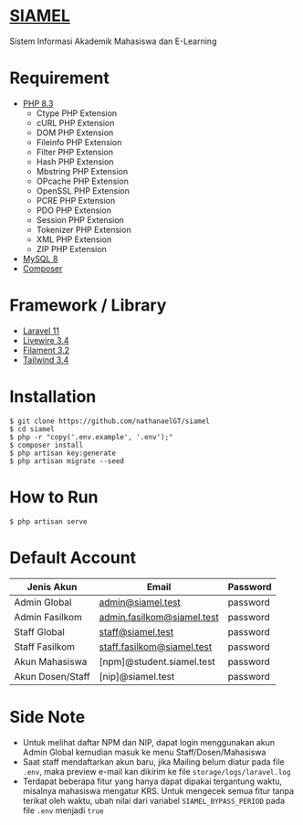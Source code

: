 # [SIAMEL](https://github.com/NathanaelGT/siamel)
<p>Sistem Informasi Akademik Mahasiswa dan E-Learning</p>

# Requirement
- [PHP 8.3](https://php.net)
    - Ctype PHP Extension
    - cURL PHP Extension
    - DOM PHP Extension
    - Fileinfo PHP Extension
    - Filter PHP Extension
    - Hash PHP Extension
    - Mbstring PHP Extension
    - OPcache PHP Extension
    - OpenSSL PHP Extension
    - PCRE PHP Extension
    - PDO PHP Extension
    - Session PHP Extension
    - Tokenizer PHP Extension
    - XML PHP Extension
    - ZIP PHP Extension
- [MySQL 8](https://www.mysql.com)
- [Composer](https://getcomposer.org)

# Framework / Library
- [Laravel 11](https://laravel.com)
- [Livewire 3.4](https://livewire.laravel.com)
- [Filament 3.2](https://filamentphp.com)
- [Tailwind 3.4](https://tailwindcss.com)

# Installation
```shell
$ git clone https://github.com/nathanaelGT/siamel
$ cd siamel
$ php -r "copy('.env.example', '.env');"
$ composer install
$ php artisan key:generate
$ php artisan migrate --seed
```

# How to Run
```shell
$ php artisan serve
```

# Default Account
| Jenis Akun       | Email                      | Password |
|------------------|----------------------------|----------|
| Admin Global     | admin@siamel.test          | password |
| Admin Fasilkom   | admin.fasilkom@siamel.test | password |
| Staff Global     | staff@siamel.test          | password |
| Staff Fasilkom   | staff.fasilkom@siamel.test | password |
| Akun Mahasiswa   | [npm]@student.siamel.test  | password |
| Akun Dosen/Staff | [nip]@siamel.test          | password |

# Side Note
- Untuk melihat daftar NPM dan NIP, dapat login menggunakan akun Admin Global kemudian masuk ke menu
  Staff/Dosen/Mahasiswa
- Saat staff mendaftarkan akun baru, jika Mailing belum diatur pada file `.env`, maka preview e-mail kan dikirim ke
  file `storage/logs/laravel.log`
- Terdapat beberapa fitur yang hanya dapat dipakai tergantung waktu, misalnya mahasiswa mengatur KRS. Untuk mengecek
  semua fitur tanpa terikat oleh waktu, ubah nilai dari variabel `SIAMEL_BYPASS_PERIOD` pada file `.env` menjadi `true`
